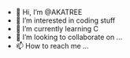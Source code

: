 - 👋 Hi, I’m @AKATREE
- 👀 I’m interested in coding stuff
- 🌱 I’m currently learning C 
- 💞️ I’m looking to collaborate on ...
- 📫 How to reach me ...

<!---
AKATREE/AKATREE is a ✨ special ✨ repository because its `README.md` (this file) appears on your GitHub profile.
You can click the Preview link to take a look at your changes.
--->
